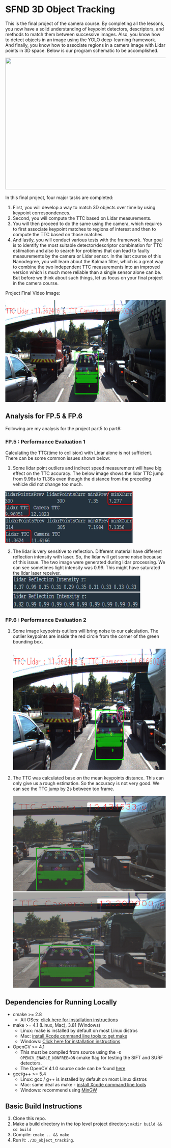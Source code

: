 # SFND 3D Object Tracking

This is the final project of the camera course. By completing all the lessons, you now have a solid understanding of keypoint detectors, descriptors, and methods to match them between successive images. Also, you know how to detect objects in an image using the YOLO deep-learning framework. And finally, you know how to associate regions in a camera image with Lidar points in 3D space. Below is our program schematic to be accomplished.

<img src="images/course_code_structure.png" width="779" height="414" />

In this final project,  four major tasks are completed: 
1. First, you will develop a way to match 3D objects over time by using keypoint correspondences. 
2. Second, you will compute the TTC based on Lidar measurements. 
3. You will then proceed to do the same using the camera, which requires to first associate keypoint matches to regions of interest and then to compute the TTC based on those matches. 
4. And lastly, you will conduct various tests with the framework. Your goal is to identify the most suitable detector/descriptor combination for TTC estimation and also to search for problems that can lead to faulty measurements by the camera or Lidar sensor. In the last course of this Nanodegree, you will learn about the Kalman filter, which is a great way to combine the two independent TTC measurements into an improved version which is much more reliable than a single sensor alone can be. But before we think about such things, let us focus on your final project in the camera course. 

Project Final Video Image:

<img src="images/headerImage.png" width="880" height="320" />

## Analysis for FP.5 & FP.6

Following are my analysis for the project part5 to part6:

### FP.5 : Performance Evaluation 1

Calculating the TTC(time to collision) with Lidar alone is not sufficient. There can be some common issues shown below:

1.  Some lidar point outliers and indirect speed measurement will have big effect on the TTC accuracy. The below image shows the lidar TTC jump from 9.96s to 11.36s even though the distance from the preceding vehicle did not change too much.

   <img src="images/lidarTTCalculationIssues1.png" width="400" height="80" /><img src="images/lidarTTCalculationIssues2.png" width="400" height="80" />

   

2. The lidar is very sensitive to reflection. Different material have different reflection intensity with laser. So, the lidar will get some noise because of this issue.
   The two image were generated during lidar processing. We can see sometimes light intensity was 0.99. This might have saturated the lidar laser receiver.  <img src="images/lidarRissues1.png" width="400" height="50" /><img src="images/lidarRissues2.png" width="400" height="50" />

### FP.6 : Performance Evaluation 2

1. Some image keypoints outliers will bring noise to our calculation. The outlier keypoints are inside the red circle from the corner of the green bounding box.

   <img src="images/cameraPointRegionIssue.png" width="880" height="380" />

2. The TTC was calculated base on the mean keypoints distance. This can only give us a rough estimation. So the accuracy is not very good. We can see the TTC jump by 2s between too frame.

   <img src="images/cameraTimeIssue1.png" width="500" height="300" />
   <img src="images/cameraTimeIssue2.png" width="500" height="300" />

   
   





## Dependencies for Running Locally

* cmake >= 2.8
  * All OSes: [click here for installation instructions](https://cmake.org/install/)
* make >= 4.1 (Linux, Mac), 3.81 (Windows)
  * Linux: make is installed by default on most Linux distros
  * Mac: [install Xcode command line tools to get make](https://developer.apple.com/xcode/features/)
  * Windows: [Click here for installation instructions](http://gnuwin32.sourceforge.net/packages/make.htm)
* OpenCV >= 4.1
  * This must be compiled from source using the `-D OPENCV_ENABLE_NONFREE=ON` cmake flag for testing the SIFT and SURF detectors.
  * The OpenCV 4.1.0 source code can be found [here](https://github.com/opencv/opencv/tree/4.1.0)
* gcc/g++ >= 5.4
  * Linux: gcc / g++ is installed by default on most Linux distros
  * Mac: same deal as make - [install Xcode command line tools](https://developer.apple.com/xcode/features/)
  * Windows: recommend using [MinGW](http://www.mingw.org/)

## Basic Build Instructions

1. Clone this repo.
2. Make a build directory in the top level project directory: `mkdir build && cd build`
3. Compile: `cmake .. && make`
4. Run it: `./3D_object_tracking`.